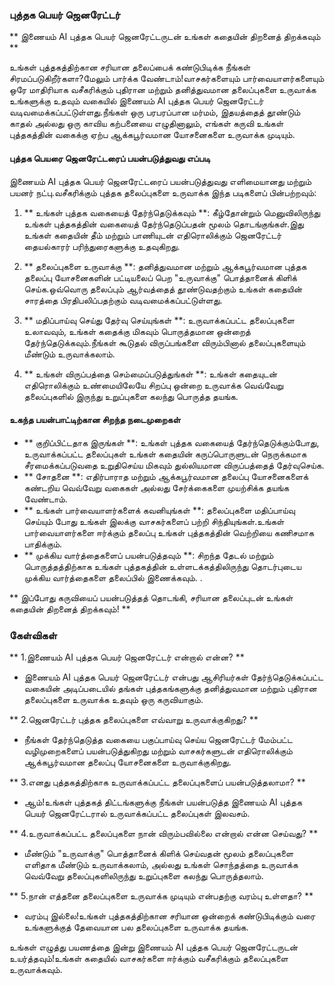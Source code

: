 ### புத்தக பெயர் ஜெனரேட்டர்

** இணையம் AI புத்தக பெயர் ஜெனரேட்டருடன் உங்கள் கதையின் திறனைத் திறக்கவும் **

உங்கள் புத்தகத்திற்கான சரியான தலைப்பைக் கண்டுபிடிக்க நீங்கள் சிரமப்படுகிறீர்களா?மேலும் பார்க்க வேண்டாம்!வாசகர்களையும் பார்வையாளர்களையும் ஒரே மாதிரியாக வசீகரிக்கும் புதிரான மற்றும் தனித்துவமான தலைப்புகளை உருவாக்க உங்களுக்கு உதவும் வகையில் இணையம் AI புத்தக பெயர் ஜெனரேட்டர் வடிவமைக்கப்பட்டுள்ளது.நீங்கள் ஒரு பரபரப்பான மர்மம், இதயத்தைத் தூண்டும் காதல் அல்லது ஒரு காவிய கற்பனையை எழுதினாலும், எங்கள் கருவி உங்கள் புத்தகத்தின் வகைக்கு ஏற்ப ஆக்கபூர்வமான யோசனைகளை உருவாக்க முடியும்.

#### புத்தக பெயரை ஜெனரேட்டரைப் பயன்படுத்துவது எப்படி

இணையம் AI புத்தக பெயர் ஜெனரேட்டரைப் பயன்படுத்துவது எளிமையானது மற்றும் பயனர் நட்பு.வசீகரிக்கும் புத்தக தலைப்புகளை உருவாக்க இந்த படிகளைப் பின்பற்றவும்:

1. ** உங்கள் புத்தக வகையைத் தேர்ந்தெடுக்கவும் **: கீழ்தோன்றும் மெனுவிலிருந்து உங்கள் புத்தகத்தின் வகையைத் தேர்ந்தெடுப்பதன் மூலம் தொடங்குங்கள்.இது உங்கள் கதையின் தீம் மற்றும் பாணியுடன் எதிரொலிக்கும் ஜெனரேட்டர் தையல்காரர் பரிந்துரைகளுக்கு உதவுகிறது.

2. ** தலைப்புகளை உருவாக்கு **: தனித்துவமான மற்றும் ஆக்கபூர்வமான புத்தக தலைப்பு யோசனைகளின் பட்டியலைப் பெற "உருவாக்கு" பொத்தானைக் கிளிக் செய்க.ஒவ்வொரு தலைப்பும் ஆர்வத்தைத் தூண்டுவதற்கும் உங்கள் கதையின் சாரத்தை பிரதிபலிப்பதற்கும் வடிவமைக்கப்பட்டுள்ளது.

3. ** மதிப்பாய்வு செய்து தேர்வு செய்யுங்கள் **: உருவாக்கப்பட்ட தலைப்புகளை உலாவவும், உங்கள் கதைக்கு மிகவும் பொருத்தமான ஒன்றைத் தேர்ந்தெடுக்கவும்.நீங்கள் கூடுதல் விருப்பங்களை விரும்பினால் தலைப்புகளையும் மீண்டும் உருவாக்கலாம்.

4. ** உங்கள் விருப்பத்தை செம்மைப்படுத்துங்கள் **: உங்கள் கதையுடன் எதிரொலிக்கும் உண்மையிலேயே சிறப்பு ஒன்றை உருவாக்க வெவ்வேறு தலைப்புகளில் இருந்து உறுப்புகளை கலந்து பொருத்த தயங்க.

#### உகந்த பயன்பாட்டிற்கான சிறந்த நடைமுறைகள்

- ** குறிப்பிட்டதாக இருங்கள் **: உங்கள் புத்தக வகையைத் தேர்ந்தெடுக்கும்போது, ​​உருவாக்கப்பட்ட தலைப்புகள் உங்கள் கதையின் கருப்பொருளுடன் நெருக்கமாக சீரமைக்கப்படுவதை உறுதிசெய்ய மிகவும் துல்லியமான விருப்பத்தைத் தேர்வுசெய்க.
- ** சோதனை **: எதிர்பாராத மற்றும் ஆக்கபூர்வமான தலைப்பு யோசனைகளைக் கண்டறிய வெவ்வேறு வகைகள் அல்லது சேர்க்கைகளை முயற்சிக்க தயங்க வேண்டாம்.
- ** உங்கள் பார்வையாளர்களைக் கவனியுங்கள் **: தலைப்புகளை மதிப்பாய்வு செய்யும் போது உங்கள் இலக்கு வாசகர்களைப் பற்றி சிந்தியுங்கள்.உங்கள் பார்வையாளர்களை ஈர்க்கும் தலைப்பு உங்கள் புத்தகத்தின் வெற்றியை கணிசமாக பாதிக்கும்.
- ** முக்கிய வார்த்தைகளைப் பயன்படுத்தவும் **: சிறந்த தேடல் மற்றும் பொருத்தத்திற்காக உங்கள் புத்தகத்தின் உள்ளடக்கத்திலிருந்து தொடர்புடைய முக்கிய வார்த்தைகளை தலைப்பில் இணைக்கவும்.
.

** இப்போது கருவியைப் பயன்படுத்தத் தொடங்கி, சரியான தலைப்புடன் உங்கள் கதையின் திறனைத் திறக்கவும்! **

### கேள்விகள்

** 1.இணையம் AI புத்தக பெயர் ஜெனரேட்டர் என்றால் என்ன? **
- இணையம் AI புத்தக பெயர் ஜெனரேட்டர் என்பது ஆசிரியர்கள் தேர்ந்தெடுக்கப்பட்ட வகையின் அடிப்படையில் தங்கள் புத்தகங்களுக்கு தனித்துவமான மற்றும் புதிரான தலைப்புகளை உருவாக்க உதவும் ஒரு கருவியாகும்.

** 2.ஜெனரேட்டர் புத்தக தலைப்புகளை எவ்வாறு உருவாக்குகிறது? **
- நீங்கள் தேர்ந்தெடுத்த வகையை பகுப்பாய்வு செய்ய ஜெனரேட்டர் மேம்பட்ட வழிமுறைகளைப் பயன்படுத்துகிறது மற்றும் வாசகர்களுடன் எதிரொலிக்கும் ஆக்கபூர்வமான தலைப்பு யோசனைகளை உருவாக்குகிறது.

** 3.எனது புத்தகத்திற்காக உருவாக்கப்பட்ட தலைப்புகளைப் பயன்படுத்தலாமா? **
- ஆம்!உங்கள் புத்தகத் திட்டங்களுக்கு நீங்கள் பயன்படுத்த இணையம் AI புத்தக பெயர் ஜெனரேட்டரால் உருவாக்கப்பட்ட தலைப்புகள் இலவசம்.

** 4.உருவாக்கப்பட்ட தலைப்புகளை நான் விரும்பவில்லை என்றால் என்ன செய்வது? **
- மீண்டும் "உருவாக்கு" பொத்தானைக் கிளிக் செய்வதன் மூலம் தலைப்புகளை எளிதாக மீண்டும் உருவாக்கலாம், அல்லது உங்கள் சொந்தத்தை உருவாக்க வெவ்வேறு தலைப்புகளிலிருந்து உறுப்புகளை கலந்து பொருத்தலாம்.

** 5.நான் எத்தனை தலைப்புகளை உருவாக்க முடியும் என்பதற்கு வரம்பு உள்ளதா? **
- வரம்பு இல்லை!உங்கள் புத்தகத்திற்கான சரியான ஒன்றைக் கண்டுபிடிக்கும் வரை உங்களுக்குத் தேவையான பல தலைப்புகளை உருவாக்க தயங்க.

உங்கள் எழுத்து பயணத்தை இன்று இணையம் AI புத்தக பெயர் ஜெனரேட்டருடன் உயர்த்தவும்!உங்கள் கதையில் வாசகர்களை ஈர்க்கும் வசீகரிக்கும் தலைப்புகளை உருவாக்கவும்.
